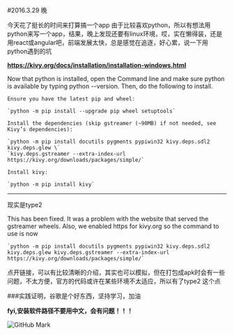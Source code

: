 #2016.3.29   晚

今天花了挺长的时间来打算搞一个app
由于比较喜欢python，所以有想法用python来写一个app，结果，晚上发现还要有linux环境，哎，实在懒得装，还是用react或angular吧，前端发展太快，总是感觉在追逐，好心累，说一下用python遇到的坑

**https://kivy.org/docs/installation/installation-windows.html**


Now that python is installed, open the Command line and make sure python is available by typing python --version. Then, do the following to install.

    Ensure you have the latest pip and wheel:

    `python -m pip install --upgrade pip wheel setuptools`

    Install the dependencies (skip gstreamer (~90MB) if not needed, see Kivy’s dependencies):

    `python -m pip install docutils pygments pypiwin32 kivy.deps.sdl2 kivy.deps.glew \`
    `kivy.deps.gstreamer --extra-index-url https://kivy.org/downloads/packages/simple/`

    Install kivy:

    `python -m pip install kivy`

---

现实是type2

This has been fixed. It was a problem with the website that served the gstreamer wheels. Also, we enabled https for kivy.org so the command to use is now 

    `python -m pip install docutils pygments pypiwin32 kivy.deps.sdl2 kivy.deps.glew kivy.deps.gstreamer --extra-index-url https://kivy.org/downloads/packages/simple/`


点开链接，可以有比较清晰的介绍，其实也可以模拟，但在打包成apk时会有一些问题，不太方便，官方的代码或许在某些环境不太适应，所以有了type2 这个点


###实践证明，谷歌是个好东西，坚持学习，加油

**fyi,安装软件路径不要用中文，会有问题！！！**

![GitHub Mark](http://github.global.ssl.fastly.net/images/modules/logos_page/Octocat.png)

